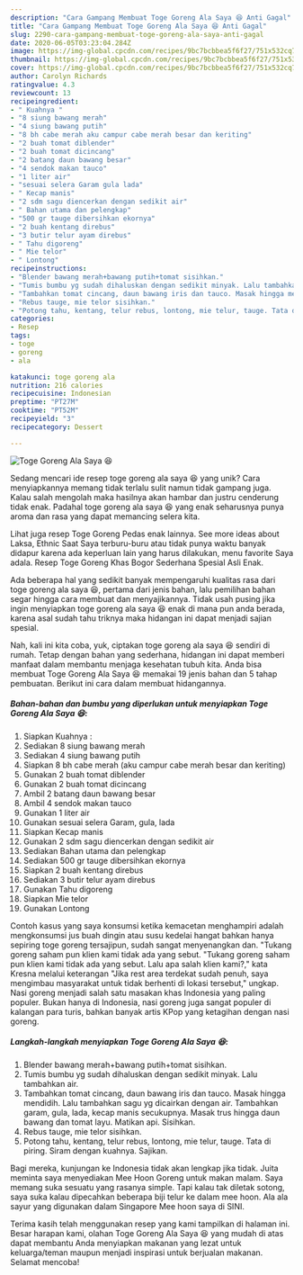 ```yaml
---
description: "Cara Gampang Membuat Toge Goreng Ala Saya 😆 Anti Gagal"
title: "Cara Gampang Membuat Toge Goreng Ala Saya 😆 Anti Gagal"
slug: 2290-cara-gampang-membuat-toge-goreng-ala-saya-anti-gagal
date: 2020-06-05T03:23:04.284Z
image: https://img-global.cpcdn.com/recipes/9bc7bcbbea5f6f27/751x532cq70/toge-goreng-ala-saya-😆-foto-resep-utama.jpg
thumbnail: https://img-global.cpcdn.com/recipes/9bc7bcbbea5f6f27/751x532cq70/toge-goreng-ala-saya-😆-foto-resep-utama.jpg
cover: https://img-global.cpcdn.com/recipes/9bc7bcbbea5f6f27/751x532cq70/toge-goreng-ala-saya-😆-foto-resep-utama.jpg
author: Carolyn Richards
ratingvalue: 4.3
reviewcount: 13
recipeingredient:
- " Kuahnya "
- "8 siung bawang merah"
- "4 siung bawang putih"
- "8 bh cabe merah aku campur cabe merah besar dan keriting"
- "2 buah tomat diblender"
- "2 buah tomat dicincang"
- "2 batang daun bawang besar"
- "4 sendok makan tauco"
- "1 liter air"
- "sesuai selera Garam gula lada"
- " Kecap manis"
- "2 sdm sagu diencerkan dengan sedikit air"
- " Bahan utama dan pelengkap"
- "500 gr tauge dibersihkan ekornya"
- "2 buah kentang direbus"
- "3 butir telur ayam direbus"
- " Tahu digoreng"
- " Mie telor"
- " Lontong"
recipeinstructions:
- "Blender bawang merah+bawang putih+tomat sisihkan."
- "Tumis bumbu yg sudah dihaluskan dengan sedikit minyak. Lalu tambahkan air."
- "Tambahkan tomat cincang, daun bawang iris dan tauco. Masak hingga mendidih. Lalu tambahkan sagu yg dicairkan dengan air. Tambahkan garam, gula, lada, kecap manis secukupnya. Masak trus hingga daun bawang dan tomat layu. Matikan api. Sisihkan."
- "Rebus tauge, mie telor sisihkan."
- "Potong tahu, kentang, telur rebus, lontong, mie telur, tauge. Tata di piring. Siram dengan kuahnya. Sajikan."
categories:
- Resep
tags:
- toge
- goreng
- ala

katakunci: toge goreng ala 
nutrition: 216 calories
recipecuisine: Indonesian
preptime: "PT27M"
cooktime: "PT52M"
recipeyield: "3"
recipecategory: Dessert

---
```



![Toge Goreng Ala Saya 😆](https://img-global.cpcdn.com/recipes/9bc7bcbbea5f6f27/751x532cq70/toge-goreng-ala-saya-😆-foto-resep-utama.jpg)

Sedang mencari ide resep toge goreng ala saya 😆 yang unik? Cara menyiapkannya memang tidak terlalu sulit namun tidak gampang juga. Kalau salah mengolah maka hasilnya akan hambar dan justru cenderung tidak enak. Padahal toge goreng ala saya 😆 yang enak seharusnya punya aroma dan rasa yang dapat memancing selera kita.

Lihat juga resep Toge Goreng Pedas enak lainnya. See more ideas about Laksa, Ethnic Saat Saya terburu-buru atau tidak punya waktu banyak didapur karena ada keperluan lain yang harus dilakukan, menu favorite Saya adala. Resep Toge Goreng Khas Bogor Sederhana Spesial Asli Enak.

Ada beberapa hal yang sedikit banyak mempengaruhi kualitas rasa dari toge goreng ala saya 😆, pertama dari jenis bahan, lalu pemilihan bahan segar hingga cara membuat dan menyajikannya. Tidak usah pusing jika ingin menyiapkan toge goreng ala saya 😆 enak di mana pun anda berada, karena asal sudah tahu triknya maka hidangan ini dapat menjadi sajian spesial.


Nah, kali ini kita coba, yuk, ciptakan toge goreng ala saya 😆 sendiri di rumah. Tetap dengan bahan yang sederhana, hidangan ini dapat memberi manfaat dalam membantu menjaga kesehatan tubuh kita. Anda bisa membuat Toge Goreng Ala Saya 😆 memakai 19 jenis bahan dan 5 tahap pembuatan. Berikut ini cara dalam membuat hidangannya.

<!--inarticleads1-->

##### Bahan-bahan dan bumbu yang diperlukan untuk menyiapkan Toge Goreng Ala Saya 😆:

1. Siapkan  Kuahnya :
1. Sediakan 8 siung bawang merah
1. Sediakan 4 siung bawang putih
1. Siapkan 8 bh cabe merah (aku campur cabe merah besar dan keriting)
1. Gunakan 2 buah tomat diblender
1. Gunakan 2 buah tomat dicincang
1. Ambil 2 batang daun bawang besar
1. Ambil 4 sendok makan tauco
1. Gunakan 1 liter air
1. Gunakan sesuai selera Garam, gula, lada
1. Siapkan  Kecap manis
1. Gunakan 2 sdm sagu diencerkan dengan sedikit air
1. Sediakan  Bahan utama dan pelengkap
1. Sediakan 500 gr tauge dibersihkan ekornya
1. Siapkan 2 buah kentang direbus
1. Sediakan 3 butir telur ayam direbus
1. Gunakan  Tahu digoreng
1. Siapkan  Mie telor
1. Gunakan  Lontong


Contoh kasus yang saya konsumsi ketika kemacetan menghampiri adalah mengkonsumsi jus buah dingin atau susu kedelai hangat bahkan hanya sepiring toge goreng tersajipun, sudah sangat menyenangkan dan. &#34;Tukang goreng saham pun klien kami tidak ada yang sebut. &#34;Tukang goreng saham pun klien kami tidak ada yang sebut. Lalu apa salah klien kami?,&#34; kata Kresna melalui keterangan &#34;Jika rest area terdekat sudah penuh, saya mengimbau masyarakat untuk tidak berhenti di lokasi tersebut,&#34; ungkap. Nasi goreng menjadi salah satu masakan khas Indonesia yang paling populer. Bukan hanya di Indonesia, nasi goreng juga sangat populer di kalangan para turis, bahkan banyak artis KPop yang ketagihan dengan nasi goreng. 

<!--inarticleads2-->

##### Langkah-langkah menyiapkan Toge Goreng Ala Saya 😆:

1. Blender bawang merah+bawang putih+tomat sisihkan.
1. Tumis bumbu yg sudah dihaluskan dengan sedikit minyak. Lalu tambahkan air.
1. Tambahkan tomat cincang, daun bawang iris dan tauco. Masak hingga mendidih. Lalu tambahkan sagu yg dicairkan dengan air. Tambahkan garam, gula, lada, kecap manis secukupnya. Masak trus hingga daun bawang dan tomat layu. Matikan api. Sisihkan.
1. Rebus tauge, mie telor sisihkan.
1. Potong tahu, kentang, telur rebus, lontong, mie telur, tauge. Tata di piring. Siram dengan kuahnya. Sajikan.


Bagi mereka, kunjungan ke Indonesia tidak akan lengkap jika tidak. Juita meminta saya menyediakan Mee Hoon Goreng untuk makan malam. Saya memang suka sesuatu yang rasanya simple. Tapi kalau tak diletak sotong, saya suka kalau dipecahkan beberapa biji telur ke dalam mee hoon. Ala ala sayur yang digunakan dalam Singapore Mee hoon saya di SINI. 

Terima kasih telah menggunakan resep yang kami tampilkan di halaman ini. Besar harapan kami, olahan Toge Goreng Ala Saya 😆 yang mudah di atas dapat membantu Anda menyiapkan makanan yang lezat untuk keluarga/teman maupun menjadi inspirasi untuk berjualan makanan. Selamat mencoba!
